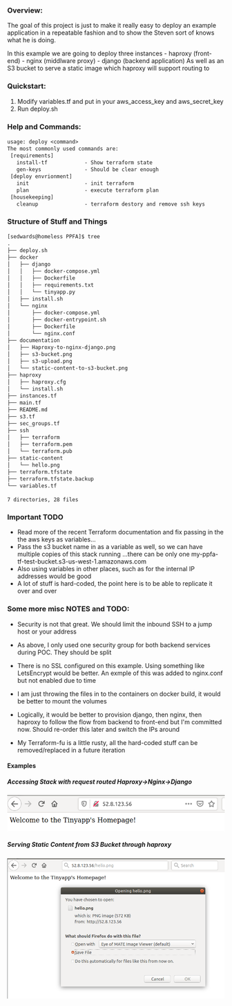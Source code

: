 ### Overview:
  The goal of this project is just to make it really easy to deploy an example application in a repeatable fashion
  and to show the Steven sort of knows what he is doing.

  In this example we are going to deploy three instances
    - haproxy (front-end)
    - nginx (middlware proxy)
    - django (backend application)
   As well as an S3 bucket to serve a static image which haproxy will support routing to

### Quickstart:
  1. Modify variables.tf and put in your aws_access_key and aws_secret_key
  2. Run deploy.sh

### Help and Commands:
```
usage: deploy <command>
The most commonly used commands are:
 [requirements]
   install-tf            - Show terraform state
   gen-keys              - Should be clear enough
 [deploy envrionment]
   init                  - init terraform
   plan                  - execute terraform plan
 [housekeeping]
   cleanup               - terraform destory and remove ssh keys
```

### Structure of Stuff and Things
```
[sedwards@homeless PPFA]$ tree
.
├── deploy.sh
├── docker
│   ├── django
│   │   ├── docker-compose.yml
│   │   ├── Dockerfile
│   │   ├── requirements.txt
│   │   └── tinyapp.py
│   ├── install.sh
│   └── nginx
│       ├── docker-compose.yml
│       ├── docker-entrypoint.sh
│       ├── Dockerfile
│       └── nginx.conf
├── documentation
│   ├── Haproxy-to-nginx-django.png
│   ├── s3-bucket.png
│   ├── s3-upload.png
│   └── static-content-to-s3-bucket.png
├── haproxy
│   ├── haproxy.cfg
│   └── install.sh
├── instances.tf
├── main.tf
├── README.md
├── s3.tf
├── sec_groups.tf
├── ssh
│   ├── terraform
│   ├── terraform.pem
│   └── terraform.pub
├── static-content
│   └── hello.png
├── terraform.tfstate
├── terraform.tfstate.backup
└── variables.tf

7 directories, 28 files

```

### Important TODO
  - Read more of the recent Terraform documentation and fix passing in the the aws keys as variables... 
  - Pass the s3 bucket name in as a variable as well, so we can have multiple copies of this stack running
       ...there can be only one my-ppfa-tf-test-bucket.s3-us-west-1.amazonaws.com
  - Also using variables in other places, such as for the internal IP addresses would be good
  - A lot of stuff is hard-coded, the point here is to be able to replicate it over and over

### Some more misc NOTES and TODO:
 - Security is not that great. 
     We should limit the inbound SSH to a jump host or your address

 - As above, I only used one security group for both backend services during POC. 
     They should be split

 - There is no SSL configured on this example. 
     Using something like LetsEncrypt would be better. An exmple of this was added to nginx.conf but not enabled due to time

 - I am just throwing the files in to the containers on docker build, it would be better to mount the volumes

 - Logically, it would be better to provision django, then nginx, then haproxy to follow the flow from backend to front-end
     but I'm committed now. Should re-order this later and switch the IPs around

 - My Terraform-fu is a little rusty, all the hard-coded stuff can be removed/replaced in a future iteration 

#### Examples
##### Accessing Stack with request routed Haproxy->Nginx->Django
  
![Accessing Stack Haproxy->Nginx->Django](https://github.com/sedwards/PPFA-Demo/blob/master/documentation/Haproxy-to-nginx-django.png)

##### Serving Static Content from S3 Bucket through haproxy

![Static File Routed Through haproxy](https://github.com/sedwards/PPFA-Demo/blob/master/documentation/static-content-to-s3-bucket.png)
